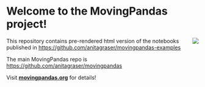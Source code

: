 # Welcome to the MovingPandas project!

<img align="right" src="https://anitagraser.github.io/movingpandas/assets/img/movingpandas.png">

This repository contains pre-rendered html version of the notebooks published in https://github.com/anitagraser/movingpandas-examples

The main MovingPandas repo is https://github.com/anitagraser/movingpandas

Visit **[movingpandas.org](http://movingpandas.org)** for details! 
